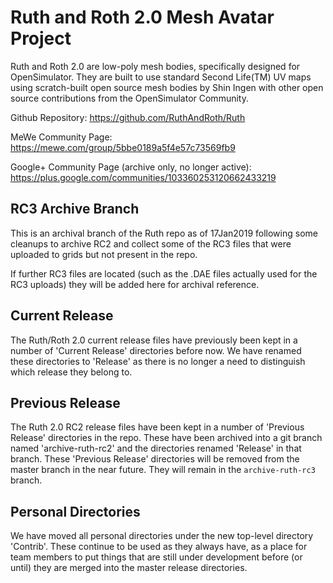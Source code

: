 # Ruth and Roth 2.0 Mesh Avatar Project

Ruth and Roth 2.0 are low-poly mesh bodies, specifically designed for OpenSimulator. They are built to use standard Second Life(TM) UV maps using scratch-built open source mesh bodies by Shin Ingen with other open source contributions from the OpenSimulator Community.

Github Repository:
https://github.com/RuthAndRoth/Ruth

MeWe Community Page:
https://mewe.com/group/5bbe0189a5f4e57c73569fb9

Google+ Community Page (archive only, no longer active):
https://plus.google.com/communities/103360253120662433219

## RC3 Archive Branch

This is an archival branch of the Ruth repo as of 17Jan2019 following
some cleanups to archive RC2 and collect some of the RC3 files that were
uploaded to grids but not present in the repo.

If further RC3 files are located (such as the .DAE files actually used for
the RC3 uploads) they will be added here for archival reference.

## Current Release

The Ruth/Roth 2.0 current release files have previously been kept in a number of
'Current Release' directories before now.  We have renamed these
directories to 'Release' as there is no longer a need to distinguish which
release they belong to.

## Previous Release

The Ruth 2.0 RC2 release files have been kept in a number of 'Previous Release'
directories in the repo.  These have been archived into a git branch named
'archive-ruth-rc2' and the directories renamed 'Release' in that branch.  These
'Previous Release' directories will be removed from the master branch in the
near future.  They will remain in the `archive-ruth-rc3` branch.

## Personal Directories

We have moved all personal directories under the new top-level directory
'Contrib'.  These continue to be used as they always have, as a place for
team members to put things that are still under development before (or until)
they are merged into the master release directories.

